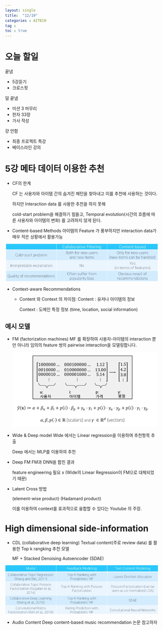```yaml
---
layout: single
title:  "12/19"
categories : AITECH
tag : 
toc : true
---
```


# 오늘 할일 
끝냄
- 5강듣기 
- 크로스핏

덜 끝냄
- 미션 3 마무리
- 한자 33장
- 가사 작성

걍 안함
- 최종 프로젝트 특강
- 베이스라인 강의

# 5강 메타 데이터 이용한 추천

- CF의 한계
	
	CF 는 사용자와 아이템 간의 숨겨진 패턴을 찾아내고 이를 추천에 사용하는 것이다.
	
	하지만 Interaction data 를 사용한 추천을 하지 못해
	
	cold-start problem을 해결하기 힘들고, Temporal evolution(시간의 흐름에 따른 사용자와 아이템의 변화) 를 고려하지 않게 된다.


- Content-based Methods
	아이템의 Feature 가 풍부하지만 interaction data가 매우 적은 상황에서 활용가능

![image-20221219150219465](/images/2022-12-19-daily/image-20221219150219465.png)



- Context-aware Recommendations
	
	- Content 와 Context 의 차이점:
		Content : 유저나 아이템의 정보
		
		Context : 도메인 특정 정보 (time, location, social information)
	
	
## 예시 모델

- FM (factorization machines)
	MF 를 확장하여 사용자-아이템의 interaction 뿐만 아니라 임의의 feature 쌍의 pairwise interaction을 모델링합니다.
	
	![image-20221219190504879](/images/2022-12-19-daily/image-20221219190504879.png)

- Wide & Deep model
	Wide 에서는 Linear regression을 이용하여 추천항목 추출
	
	Deep 에서는 MLP를 이용하여 추천

- Deep FM
	FM과 DNN을 합친 결과
	
	feature engineering 필요 x (Wide의 Linear Regression이 FM으로 대체되었기 때문)

- Latent Cross 방법 

	(element-wise product) (Hadamard product)
	
	이를 이용하여 context를 효과적으로 융합할 수 있다는 Youtube 의 주장.

# High dimensional side-information

- CDL (collaborative deep learning)
	Textual content(주로 review data) 를 활용한 Top k rangking 추천 모델
	
	MF + Stacked Denoising Autoencoder (SDAE)

![image-20221219155253998](/images/2022-12-19-daily/image-20221219155253998.png)

- Audio Content
	Deep content-based music recommendation 논문 참고하자

